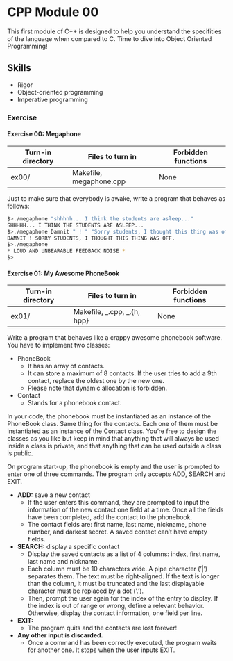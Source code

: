 # CPP Module 00

This first module of C++ is designed to help you understand the specifities of the language when compared to C. Time to dive into Object Oriented Programming!

## Skills

- Rigor
- Object-oriented programming
- Imperative programming

### Exercise

#### Exercise 00: Megaphone

| Turn-in directory | Files to turn in        | Forbidden functions |
| ----------------- | ----------------------- | ------------------- |
| ex00/             | Makefile, megaphone.cpp | None                |

Just to make sure that everybody is awake, write a program that behaves as follows:

```sh
$>./megaphone "shhhhh... I think the students are asleep..."
SHHHHH... I THINK THE STUDENTS ARE ASLEEP...
$>./megaphone Damnit " ! " "Sorry students, I thought this thing was off."
DAMNIT ! SORRY STUDENTS, I THOUGHT THIS THING WAS OFF.
$>./megaphone
* LOUD AND UNBEARABLE FEEDBACK NOISE *
$>
```

#### Exercise 01: My Awesome PhoneBook

| Turn-in directory | Files to turn in            | Forbidden functions |
| ----------------- | --------------------------- | ------------------- |
| ex01/             | Makefile, _.cpp, _.{h, hpp} | None                |

Write a program that behaves like a crappy awesome phonebook software.
You have to implement two classes:

- PhoneBook
  - It has an array of contacts.
  - It can store a maximum of 8 contacts. If the user tries to add a 9th contact, replace the oldest one by the new one.
  - Please note that dynamic allocation is forbidden.
- Contact
  - Stands for a phonebook contact.

In your code, the phonebook must be instantiated as an instance of the PhoneBook
class. Same thing for the contacts. Each one of them must be instantiated as an instance
of the Contact class. You’re free to design the classes as you like but keep in mind that
anything that will always be used inside a class is private, and that anything that can be
used outside a class is public.

On program start-up, the phonebook is empty and the user is prompted to enter one
of three commands. The program only accepts ADD, SEARCH and EXIT.

- **ADD:** save a new contact
  - If the user enters this command, they are prompted to input the information
    of the new contact one field at a time. Once all the fields have been completed, add the contact to the phonebook.
  - The contact fields are: first name, last name, nickname, phone number, and darkest secret. A saved contact can’t have empty fields.
- **SEARCH:** display a specific contact
  - Display the saved contacts as a list of 4 columns: index, first name, last name and nickname.
  - Each column must be 10 characters wide. A pipe character (’|’) separates
    them. The text must be right-aligned. If the text is longer than the column,
    it must be truncated and the last displayable character must be replaced by a dot (’.’).
  - Then, prompt the user again for the index of the entry to display. If the index is out of range or wrong, define a relevant behavior. Otherwise, display the contact information, one field per line.
- **EXIT:**
  - The program quits and the contacts are lost forever!
- **Any other input is discarded.**
  - Once a command has been correctly executed, the program waits for another one. It stops when the user inputs EXIT.
